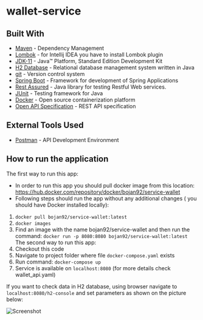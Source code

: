 # wallet-service
## Built With
 - [Maven](https://maven.apache.org/) - Dependency Management
 - [Lombok](https://projectlombok.org/) - for Intellij IDEA you have to install Lombok plugin
 - [JDK-11](https://www.oracle.com/java/technologies/javase-jdk8-downloads.html) - Java™ Platform, Standard Edition Development Kit
 - [H2 Database](https://en.wikipedia.org/wiki/H2_(DBMS)) - Relational database management system written in Java
 - [git](https://git-scm.com/) - Version control system
 - [Spring Boot](https://spring.io/projects/spring-boot) - Framework for development of Spring Applications
 - [Rest Assured](https://rest-assured.io/) - Java library for testing Restful Web services.
 - [JUnit](https://junit.org/junit5/) - Testing framework for Java
 - [Docker](https://www.docker.com/) - Open source containerization platform
 - [Open API Specification](https://swagger.io/specification/) - REST API specification

## External Tools Used
 - [Postman](https://www.postman.com/) - API Development Environment

## How to run the application
The first way to run this app:
 - In order to run this app you should pull docker image from this location: https://hub.docker.com/repository/docker/bojan92/service-wallet
 - Following steps should run the app without any additional changes ( you should have Docker installed locally):
  1. `docker pull bojan92/service-wallet:latest`
  2. `docker images`
  3. Find an image with the name bojan92/service-wallet and then run the command: `docker run -p 8080:8080 bojan92/service-wallet:latest` 
The second way to run this app:
 1. Checkout this code
 2. Navigate to project folder where file `docker-compose.yaml` exists
 5. Run command: `docker-compose up`
 6. Service is available on `localhost:8080` (for more details check wallet_api.yaml)

If you want to check data in H2 database, using browser navigate to `localhost:8080/h2-console` and set parameters as shown on the picture below:

![Screenshot](https://user-images.githubusercontent.com/15815459/150154770-e120b0f7-f213-4cba-b4be-235552528c74.png)

